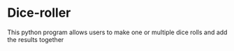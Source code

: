 # Dice-roller
 This python program allows users to make one or multiple dice rolls and add the results together

